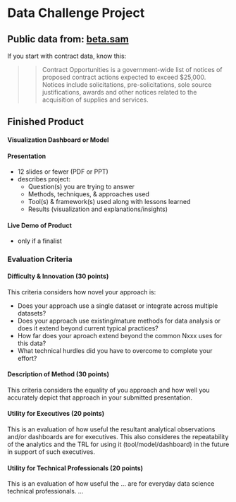 # Data Challenge Project

## Public data from: [beta.sam](https://beta.sam.gov/data-services)

If you start with contract data, know this:
>>Contract Opportunities is a government-wide list of notices of proposed contract actions expected to exceed $25,000. Notices include solicitations, pre-solicitations, sole source justifications, awards and other notices related to the acquisition of supplies and services.

## Finished Product

#### Visualization Dashboard or Model


#### Presentation

 - 12 slides or fewer (PDF or PPT)
 - describes project:
    - Question(s) you are trying to answer
    - Methods, techniques, & approaches used
    - Tool(s) & framework(s) used along with lessons learned
    - Results (visualization and explanations/insights)


#### Live Demo of Product
 - only if a finalist

### Evaluation Criteria

#### Difficulty & Innovation (30 points)
This criteria considers how novel your approach is:

 - Does your approach use a single dataset or integrate across multiple datasets?
 - Does your approach use existing/mature methods for data analysis or does it extend beyond current typical practices?
 - How far does your aproach extend beyond the common Nxxx uses for this data?
 - What technical hurdles did you have to overcome to complete your effort?

#### Description of Method (30 points)
This criteria considers the equality of you approach and how well you accurately depict that approach in your submitted presentation.

#### Utility for Executives (20 points)
This is an evaluation of how useful the resultant analytical observations and/or dashboards are for executives. This also consideres the repeatability of the analytics and the TRL for using it (tool/model/dashboard) in the future in support of such executives.

#### Utility for Technical Professionals (20 points)
This is an evaluation of how useful the ... are for everyday data science technical professionals. ...
